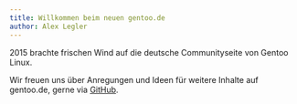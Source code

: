 ```yaml
---
title: Willkommen beim neuen gentoo.de
author: Alex Legler
---
```


2015 brachte frischen Wind auf die deutsche Communityseite von Gentoo Linux.

Wir freuen uns über Anregungen und Ideen für weitere Inhalte auf gentoo.de, gerne via <a href="https://github.com/gentoo-ev/www.gentoo.de">GitHub</a>.
